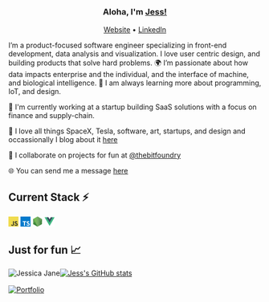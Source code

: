 ## <h3 align="center">Aloha, I'm <a href="https://www.jessicajane.org"> Jess!</a></h3>
<p align="center">
  <a href="https://jessicajane.org" rel="nofollow">Website</a> •
  <a href="https://www.linkedin.com/in/jessica-k/" rel="nofollow">LinkedIn</a>
</p>

I’m a product-focused software engineer specializing in front-end development, data analysis and visualization. I love user centric design, and building products that solve hard problems. :earth_africa: I’m passionate about how data impacts enterprise and the individual, and the interface of machine, and biological intelligence. :hatched_chick: I am always learning more about programming, IoT, and design.

:briefcase: I'm currently working at a startup building SaaS solutions with a focus on finance and supply-chain.

:rocket: I love all things SpaceX, Tesla, software, art, startups, and design and occassionally I blog about it <a href="https://jessicajane.us14.list-manage.com/subscribe?u=2b6e6ecea769fea2cf7679642&id=f673055bf2" target="_blank">here</a> 

:art: I collaborate on projects for fun at <a href="https://www.thebitfoundry.net">@thebitfoundry</a>

:globe_with_meridians: You can send me a message <a href="mailto:hey@jessicajane.org" target="_blank"> here</a>

## Current Stack :zap:

<p><img height="20" src="https://raw.githubusercontent.com/SciFae/image-data/master/javascript.png" style="max-width:100%;">
<a target="_blank" rel="noopener noreferrer"> <img height="20" src="https://raw.githubusercontent.com/SciFae/image-data/master/typescript.png" style="max-width:100%;"></a><a target="_blank" rel="noopener noreferrer"> <img height="20" src="https://raw.githubusercontent.com/SciFae/image-data/master/nodejs.png" style="max-width:100%;"></a> <img height="20" src="https://raw.githubusercontent.com/SciFae/image-data/master/vue.png" style="max-width:100%;"></a><a target="_blank" rel="noopener noreferrer"></p>

## Just for fun :chart_with_upwards_trend:

[![Jess's GitHub stats](https://github-readme-stats.vercel.app/api?username=scifae)](https://github.com/scifae/github-readme-stats)
<img align="left" src="https://github-readme-stats.vercel.app/api/pin/?username=scifae&repo=scifae.github.io&theme=dark" alt="Jessica Jane"/> 

<a target="_blank" href="https://scifae.github.io"><img align="center" src="https://github-readme-stats.vercel.app/api/pin/?username=scifae&repo=scifae.github.io&theme=dark" alt="Portfolio"></a>
